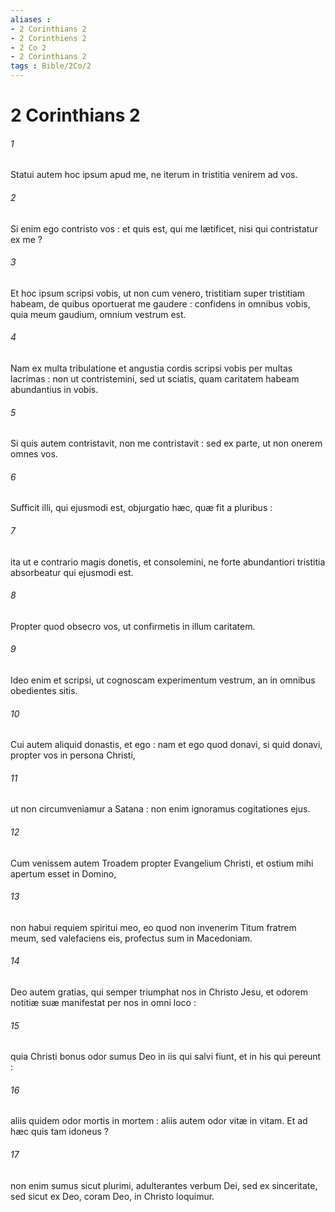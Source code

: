 ```yaml
---
aliases : 
- 2 Corinthians 2
- 2 Corinthiens 2
- 2 Co 2
- 2 Corinthians 2
tags : Bible/2Co/2
---
```


# 2 Corinthians 2

###### 1
Statui autem hoc ipsum apud me, ne iterum in tristitia venirem ad vos.
###### 2
Si enim ego contristo vos : et quis est, qui me lætificet, nisi qui contristatur ex me ?
###### 3
Et hoc ipsum scripsi vobis, ut non cum venero, tristitiam super tristitiam habeam, de quibus oportuerat me gaudere : confidens in omnibus vobis, quia meum gaudium, omnium vestrum est.
###### 4
Nam ex multa tribulatione et angustia cordis scripsi vobis per multas lacrimas : non ut contristemini, sed ut sciatis, quam caritatem habeam abundantius in vobis.
###### 5
Si quis autem contristavit, non me contristavit : sed ex parte, ut non onerem omnes vos.
###### 6
Sufficit illi, qui ejusmodi est, objurgatio hæc, quæ fit a pluribus :
###### 7
ita ut e contrario magis donetis, et consolemini, ne forte abundantiori tristitia absorbeatur qui ejusmodi est.
###### 8
Propter quod obsecro vos, ut confirmetis in illum caritatem.
###### 9
Ideo enim et scripsi, ut cognoscam experimentum vestrum, an in omnibus obedientes sitis.
###### 10
Cui autem aliquid donastis, et ego : nam et ego quod donavi, si quid donavi, propter vos in persona Christi,
###### 11
ut non circumveniamur a Satana : non enim ignoramus cogitationes ejus.
###### 12
Cum venissem autem Troadem propter Evangelium Christi, et ostium mihi apertum esset in Domino,
###### 13
non habui requiem spiritui meo, eo quod non invenerim Titum fratrem meum, sed valefaciens eis, profectus sum in Macedoniam.
###### 14
Deo autem gratias, qui semper triumphat nos in Christo Jesu, et odorem notitiæ suæ manifestat per nos in omni loco :
###### 15
quia Christi bonus odor sumus Deo in iis qui salvi fiunt, et in his qui pereunt :
###### 16
aliis quidem odor mortis in mortem : aliis autem odor vitæ in vitam. Et ad hæc quis tam idoneus ?
###### 17
non enim sumus sicut plurimi, adulterantes verbum Dei, sed ex sinceritate, sed sicut ex Deo, coram Deo, in Christo loquimur.
